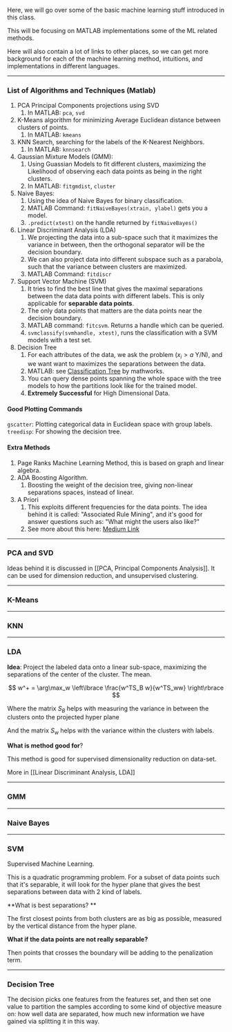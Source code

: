 Here, we will go over some of the basic machine learning stuff introduced in this class. 

This will be focusing on MATLAB implementations some of the ML related methods. 

Here will also contain a lot of links to other places, so we can get more background for each of the machine learning method, intuitions, and implementations in different languages. 

---
### List of Algorithms and Techniques (Matlab)

1. PCA Principal Components projections using SVD
	1. In MATLAB: `pca`, `svd`
2. K-Means algorithm for minimizing Average Euclidean distance between clusters of points. 
	1. In MATLAB: `kmeans`
3. KNN Search, searching for the labels of the K-Nearest Neighbors. 
	1. In MATLAB: `knnsearch`
4. Gaussian Mixture Models (GMM): 
	1. Using Guassian Models to fit different clusters, maximizing the Likelihood of observing each data points as being in the right clusters. 
	2. In MATLAB: `fitgmdist`, `cluster`
5. Naive Bayes: 
	1. Using the idea of Naive Bayes for binary classification.
	2. MATLAB Command: `fitNaiveBayes(xtrain, ylabel)` gets you a model. 
	3. `.predict(xtest)` on the handle returned by `fitNaiveBayes()`
6. Linear Discriminant Analysis (LDA)
	1. We projecting the data into a sub-space such that it maximizes the variance in between, then the orthogonal separator will be the decision boundary. 
	2. We can also project data into different subspace such as a parabola, such that the variance between clusters are maximized. 
	3. MATLAB Command: `fitdiscr` 
7. Support Vector Machine (SVM)
	1. It tries to find the best line that gives the maximal separations between the data data points with different labels. This is only applicable for **separable data points**. 
	2. The only data points that matters are the data points near the decision boundary. 
	3. MATLAB command: `fitcsvm`. Returns a handle which can be queried. 
	4. `svmclassify(svmhandle, xtest)`, runs the classification with a SVM models with a test set.
8. Decision Tree
	1. For each attributes of the data, we ask the problem ($x_i > a$ Y/N), and we want want to maximizes the separations between the data. 
	2. MATLAB: see [Classification Tree](https://www.mathworks.com/help/stats/classification-trees.html) by mathworks. 
	3. You can query dense points spanning the whole space with the tree models to how the partitions look like for the trained model. 
	4. **Extremely Successful** for High Dimensional Data. 

#### Good Plotting Commands 
`gscatter`: Plotting categorical data in Euclidean space with group labels. 
`treedisp`: For showing the decision tree. 

#### Extra Methods
1. Page Ranks Machine Learning Method, this is based on graph and linear algebra. 
2. ADA Boosting Algorithm. 
	1. Boosting the weight of the decision tree, giving non-linear separations spaces, instead of linear. 
3. A Priori
	1. This exploits different frequencies for the data points. The idea behind it is called: "Associated Rule Mining", and it's good for answer questions such as: "What might the users also like?"
	2. See more about this here: [Medium Link](https://towardsdatascience.com/underrated-machine-learning-algorithms-apriori-1b1d7a8b7bc)


---
### PCA and SVD

Ideas behind it is discussed in [[PCA, Principal Components Analysis]]. It can be used for dimension reduction, and unsupervised clustering. 

---
### K-Means

---
### KNN

---
### LDA

**Idea**: Project the labeled data onto a linear sub-space, maximizing the separations of the center of the cluster. The mean. 

$$
w^+ = \arg\max_w 
\left\lbrace
\frac{w^TS_B w}{w^TS_ww}
\right\rbrace
$$

Where the matrix $S_B$ helps with measuring the variance in between the clusters onto the projected hyper plane

And the matrix $S_w$ helps with the variance within the clusters with labels. 

**What is method good for**? 

This method is good for supervised dimensionality reduction on data-set. 

More in [[Linear Discriminant Analysis, LDA]]

---
### GMM

---
### Naive Bayes

---
### SVM

Supervised Machine Learning. 

This is a quadratic programming problem. For a subset of data points such that it's separable, it will look for the hyper plane that gives the best separations between data with 2 kind of labels. 

**What is best separations? **

The first closest points from both clusters are as big as possible, measured by the vertical distance from the hyper plane. 

**What if the data points are not really separable?**

Then points that crosses the boundary will be adding to the penalization term. 

---
### **Decision Tree**

The decision picks one features from the features set, and then set one value to partition the samples according to some kind of objective measure on: how well data are separated, how much new information we have gained via splitting it in this way. 
